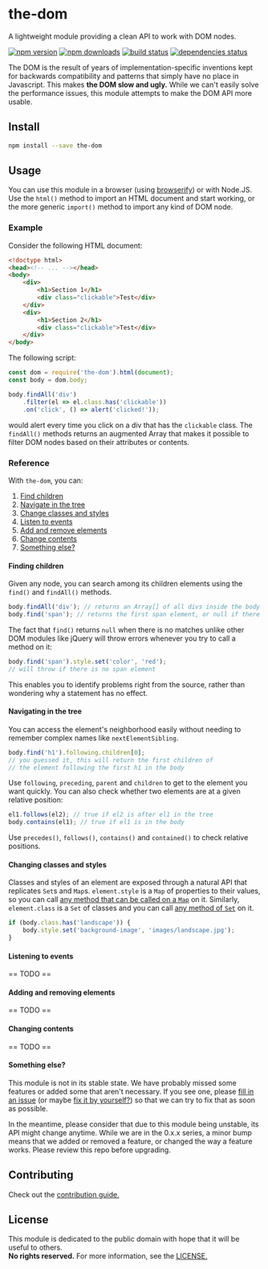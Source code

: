 # the-dom

A lightweight module providing a clean API to work with DOM nodes.

[![npm version](https://img.shields.io/npm/v/the-dom.svg?style=flat-square)](https://www.npmjs.com/package/the-dom)
[![npm downloads](https://img.shields.io/npm/dm/the-dom.svg?style=flat-square)](https://www.npmjs.com/package/the-dom)
[![build status](https://img.shields.io/travis/matteodelabre/the-dom.svg?style=flat-square)](https://travis-ci.org/matteodelabre/the-dom)
[![dependencies status](http://img.shields.io/david/matteodelabre/the-dom.svg?style=flat-square)](https://david-dm.org/matteodelabre/the-dom)

The DOM is the result of years of implementation-specific inventions kept
for backwards compatibility and patterns that simply have no place in
Javascript. This makes **the DOM slow and ugly.**
While we can't easily solve the performance issues, this module attempts
to make the DOM API more usable.

## Install

```sh
npm install --save the-dom
```

## Usage

You can use this module in a browser (using [browserify](https://npmjs.com/package/browserify))
or with Node.JS. Use the `html()` method to import an HTML document and start working, or
the more generic `import()` method to import any kind of DOM node.

### Example

Consider the following HTML document:

```html
<!doctype html>
<head><!-- ... --></head>
<body>
    <div>
        <h1>Section 1</h1>
        <div class="clickable">Test</div>
    </div>
    <div>
        <h1>Section 2</h1>
        <div class="clickable">Test</div>
    </div>
</body>
```

The following script:

```js
const dom = require('the-dom').html(document);
const body = dom.body;

body.findAll('div')
    .filter(el => el.class.has('clickable'))
    .on('click', () => alert('clicked!'));
```

would alert every time you click on a div that has the `clickable` class.
The `findAll()` methods returns an augmented Array that makes it possible
to filter DOM nodes based on their attributes or contents.

### Reference

With `the-dom`, you can:

1. [Find children](#finding-children)
2. [Navigate in the tree](#navigating-in-the-tree)
3. [Change classes and styles](#changing-classes-and-styles)
4. [Listen to events](#listening-to-events)
5. [Add and remove elements](#adding-and-removing-elements)
6. [Change contents](#changing-contents)
7. [Something else?](#something-else)

#### Finding children

Given any node, you can search among its children elements using
the `find()` and `findAll()` methods.

```js
body.findAll('div'); // returns an Array[] of all divs inside the body
body.find('span'); // returns the first span element, or null if there is no span element
```

The fact that `find()` returns `null` when there is no
matches unlike other DOM modules like jQuery will throw
errors whenever you try to call a method on it:

```js
body.find('span').style.set('color', 'red');
// will throw if there is no span element
```

This enables you to identify problems right from the source,
rather than wondering why a statement has no effect.

#### Navigating in the tree

You can access the element's neighborhood easily without
needing to remember complex names like `nextElementSibling`.

```js
body.find('h1').following.children[0];
// you guessed it, this will return the first children of
// the element following the first h1 in the body
```

Use `following`, `preceding`, `parent` and `children` to
get to the element you want quickly. You can also check whether
two elements are at a given relative position:

```js
el1.follows(el2); // true if el2 is after el1 in the tree
body.contains(el1); // true if el1 is in the body
```

Use `precedes()`, `follows()`, `contains()` and `contained()`
to check relative positions.

#### Changing classes and styles

Classes and styles of an element are exposed through
a natural API that replicates `Set`s and `Map`s.
`element.style` is a `Map` of properties to their values,
so you can call
[any method that can be called on a `Map`](https://developer.mozilla.org/en-US/docs/Web/JavaScript/Reference/Global_Objects/Map)
on it. Similarly, `element.class` is a `Set` of classes
and you can call
[any method of `Set`](https://developer.mozilla.org/en-US/docs/Web/JavaScript/Reference/Global_Objects/Set)
on it.

```js
if (body.class.has('landscape')) {
    body.style.set('background-image', 'images/landscape.jpg');
}
```

#### Listening to events

== TODO ==

#### Adding and removing elements

== TODO ==

#### Changing contents

== TODO ==

#### Something else?

This module is not in its stable state. We have probably
missed some features or added some that aren't necessary.
If you see one, please
[fill in an issue](https://github.com/matteodelabre/the-dom/issues/new)
(or maybe [fix it by yourself?](https://github.com/matteodelabre/the-dom/pull/new/master))
so that we can try to fix that as soon as possible.

In the meantime, please consider that due to this module being
unstable, its API might change anytime. While we are in the
0.x.x series, a minor bump means that we added or removed a feature, or changed
the way a feature works. Please review this repo before upgrading.

## Contributing

Check out the [contribution guide.](https://github.com/matteodelabre/the-dom/blob/master/CONTRIBUTING.md)

## License

This module is dedicated to the public domain with hope that
it will be useful to others.  
**No rights reserved.** For more information,
see the [LICENSE.](https://github.com/matteodelabre/the-dom/blob/master/LICENSE)
